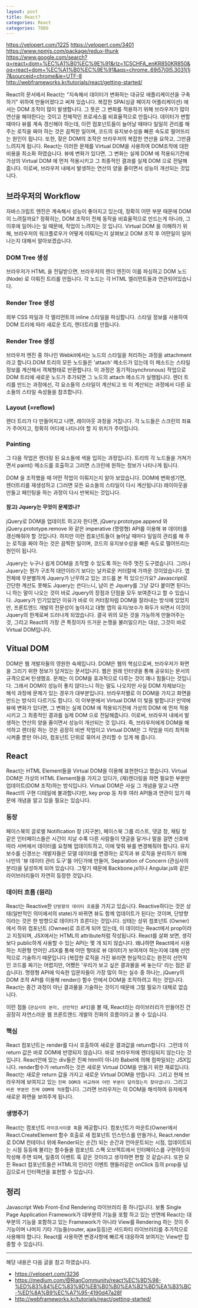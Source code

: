 ```yaml
---
layout: post
title: React? 
categories: React
categories: TODO
---
```


https://velopert.com/1225
https://velopert.com/3401
https://www.npmjs.com/package/redux-thunk
https://www.google.com/search?q=react+dom+%EC%A1%B0%EC%9E%91&rlz=1C5CHFA_enKR850KR850&oq=react+dom+%EC%A1%B0%EC%9E%91&aqs=chrome..69i57j0l5.3031j1j7&sourceid=chrome&ie=UTF-8
http://webframeworks.kr/tutorials/react/getting-started/

React의 문서에서 React는 "지속해서 데이터가 변화하는 대규모 애플리케이션을 구축하기" 위하여 만들어졌다고 써져 있습니다. 복잡한 SPA(싱글 페이지 어플리케이션) 에서는 DOM 조작이 많이 발생합니다. 그 뜻은 그 변화를 적용하기 위해 브라우저가 많이 연산을 해야한다는 것이고 전체적인 프로세스를 비효율적으로 만듭니다. 데이터가 변할 때마다 뷰를 계속 갱신해야 하는데, 이런 컴포넌트들이 늘어날 때마다 일일히 관리를 해 주는 로직을 짜야 하는 것은 끔찍한 일이며, 코드의 유지보수성을 빠른 속도로 떨어뜨리는 원인이 됩니다. 또한, 잦은 DOM의 조작은 브라우저의 복잡한 연산을 요하고, 그만큼 느려지게 됩니다. React는 이러한 문제를 Virtual DOM을 사용하여 DOM조작에 대한 비용을 최소화 하였습니다. 뷰에 변화가 있다면, 그 변화는 실제 DOM 에 적용되기전에 가상의 Virtual DOM 에 먼저 적용시키고 그 최종적인 결과를 실제 DOM 으로 전달해줍니다. 이로써, 브라우저 내에서 발생하는 연산의 양을 줄이면서 성능이 개선되는 것입니다.


## 브라우저의 Workflow
자바스크립트 엔진은 계속해서 성능이 좋아지고 있는데, 정확히 어떤 부분 때문에 DOM 이 느려질까요? 정확히는, DOM 조작이 전체 동작을 비효율적으로 만드는게 아니라, 그 이후에 일어나는 일 때문에, 작업이 느려지는 것 입니다.  Virtual DOM 을 이해하기 위해, 브라우저의 워크플로우가 어떻게 이뤄지는지 살펴보고 DOM 조작 후 어떤일이 일어나는지 대해서 알아보겠습니다.

### DOM Tree 생성
브라우저가 HTML 을 전달받으면, 브라우저의 렌더 엔진이 이를 파싱하고 DOM 노드(Node) 로 이뤄진 트리를 만듭니다. 각 노드는 각 HTML 엘리먼트들과 연관되어있습니다.

### Render Tree 생성
외부 CSS 파일과 각 엘리먼트의 inline 스타일을 파싱합니다. 스타일 정보를 사용하여 DOM 트리에 따라 새로운 트리, 렌더트리를 만듭니다.

### Render Tree 생성
브라우저 엔진 중 하나인 Webkit에서는 노드의 스타일을 처리하는 과정을 attachment라고 합니다.DOM 트리의 모든 노드들은 'attach' 메소드가 있는데 이 메소드는 스타일 정보를 계산해서 객체형태로 반환합니다. 이 과정은 동기적(synchronous) 작업으로 DOM 트리에 새로운 노드가 추가되면 그 노드의 attach 메소드가 실행됩니다. 렌더 트리를 만드는 과정에선, 각 요소들의 스타일이 계산되고 또 이 계산되는 과정에서 다른 요소들의 스타일 속성들을 참조합니다.

### Layout (=reflow)
렌더 트리가 다 만들어지고 나면, 레이아웃 과정을 거칩니다. 각 노드들은 스크린의 좌표가 주어지고, 정확히 어디에 나타나야 할 지 위치가 주어집니다.

### Painting
그 다음 작업은 렌더링 된 요소들에 색을 입히는 과정입니다. 트리의 각 노드들을 거쳐가면서 paint() 메소드를 호출하고 그러면 스크린에 원하는 정보가 나타나게 됩니다.


DOM 을 조작했을 때 어떤 작업이 이뤄지는지 알아 보았습니다. DOM에 변화생기면, 렌더트리를 재생성하고 (그러면 모든 요소들의 스타일이 다시 계산됩니다) 레이아웃을 만들고 페인팅을 하는 과정이 다시 반복되는 것입니다.


#### 참고) Jquery는 무엇이 문제였나?
jQuery로 DOM을 업데이트 하고자 한다면, jQuery.prototype.append 와 jQuery.prototype.remove 와 같은 imperative (명령형) API를 이용해 뷰 데이터를 갱신해줘야 할 것입니다. 하지만 이런 컴포넌트들이 늘어날 때마다 일일히 관리를 해 주는 로직을 짜야 하는 것은 끔찍한 일이며, 코드의 유지보수성을 빠른 속도로 떨어뜨리는 원인이 됩니다. 

Jquery는 누구나 쉽게 DOM을 조작할 수 있도록 하는 아주 멋진 도구였습니다. 그러나 Jquery는 뭔가 구조적 대안이라기 보다는 날카로운 커터칼에 가까운 것이었습니다. 앱 전체에 무분별하게 Jquery가 난무하고 있는 코드를 본 적 있으신가요? Javascript로 간단한 계산도 못해도 Jquery는 쓴다느니, 남이 쓴 Jquery를 그냥 갖다 붙이면 된다느니 하는 말이 나오는 것이 바로 Jquery의 장점과 단점을 모두 보여준다고 할 수 있습니다. Jquery가 인기있었던 이유가 바로 이 커터칼처럼 DOM을 잘라내는 방식에 있었지만, 프론트엔드 개발의 전문성이 높아지고 대형 앱의 유지/보수가 화두가 되면서 이것이 Jquery의 한계로써 드러나게 되었습니다. 결국 위의 모든 것을 가능하게 만들어주는 것, 그리고 React의 가장 큰 특징이자 뜨거운 논쟁을 불러일으키는 대상, 그것이 바로 Virtual DOM입니다.


## Vitual DOM
DOM은 웹 개발자들의 영원한 숙제입니다. DOM은 웹의 핵심으로써, 브라우저가 화면을 그리기 위한 정보가 담겨있는 문서입니다. 웹은 원래 인터넷을 통해 공유되는 문서의 규격으로써 탄생했죠. 문제는 이 DOM을 효과적으로 다루는 것이 꽤나 힘들다는 것입니다. 그래서 DOM이 성능이 좋지 않다느니 하는 말도 나오지만 사실 DOM 자체보다는 해석 과정에 문제가 있는 경우가 대부분입니다. 브라우저별로 이 DOM을 가지고 화면을 만드는 방식이 다르기도 합니다. 이 이부분에서 Virtual DOM 이 빛을 발합니다! 만약에 뷰에 변화가 있다면, 그 변화는 실제 DOM 에 적용되기전에 가상의 DOM 에 먼저 적용시키고 그 최종적인 결과를 실제 DOM 으로 전달해줍니다. 이로써, 브라우저 내에서 발생하는 연산의 양을 줄이면서 성능이 개선되는 것 입니다. 즉, 브라우저에게 DOM을 해석하고 렌더링 하는 것은 굉장히 비싼 작업이고 Virtual DOM은 그 작업을 미리 최적화시켜줄 뿐만 아니라, 컴포넌트 단위로 묶어서 관리할 수 있게 해 줍니다.

## React
React는 HTML Element들을 Virtual DOM을 이용해 표현한다고 했습니다. Virtual DOM은 가상의 HTML Element들을 가지고 있다가, (재)렌더링을 하면 필요한 부분만 업데이트(DOM 조작)하는 방식입니다. Virtual DOM은 사실 그 개념을 알고 나면 React의 구현 디테일에 불과합니다만, key prop 등 차후 여러 API들과 연관이 있기 때문에 개념을 알고 있을 필요는 있습니다.

### 등장
페이스북의 글로벌 Notification 창 (지구본), 페이스북 그룹 리스트, 댓글 창, 채팅 창 같은 인터페이스들은 시간이 지날 수록 다른 사람들이 댓글을 달거나 말을 걸면 신호에 따라 서버에서 데이터를 요청해 업데이트하고, 이에 맞춰 뷰를 변경해줘야 합니다. 
유지보수를 신경쓰는 개발자들은 모델 데이터를 변경하는 로직과 뷰 로직을 분리하기 위해 나만의 '뷰 데이터 관리 도구'를 어딘가에 만들어, Separation of Concern (관심사의 분리)을 달성하게 되어 있습니다. 그렇기 때문에 Backbone.js이나 Angular.js와 같은 라이브러리들이 자연히 등장한 것입니다.


### 데이터 흐름 (원리)
React는 Reactive한 `단방향의 데이터 흐름`을 가지고 있습니다. Reactive하다는 것은 상태(일반적인 의미에서의 state)가 바뀌면 뷰도 함께 업데이트가 된다는 것이며, 단방향이라는 것은 한 방향으로 데이터가 흐른다는 것입니다. 상태는 상위 컴포넌트 (Owner)에서 하위 컴포넌트 (Ownee)로 흐르게 되어 있는데, 이 데이터는 React에서 prop이라고 지칭되며, JSX에서는 HTML의 attribute처럼 작성됩니다.  React를 살펴 보면, 생각보다 public하게 사용할 수 있는 API는 몇 개 되지 않습니다. 왜냐하면 React에서 사용하는 치환형 언어인 JSX를 통해 어떤 형태로 뷰 데이터가 보여져야 하는지에 대해 선언적으로 기술하기 때문입니다 (복잡한 로직을 가진 뷰라면 현실적으로는 완전히 선언적인 코드를 짜기는 어렵지만, 어쨌든 '우리가 보고 싶은 결과물을 써 놓는다' 라는 점은 같습니다). 명령형 API에 익숙한 입문자들이 가장 많이 하는 실수 중 하나는, jQuery의 DOM 조작 API를 이용해 render() 함수 안에서 DOM을 조작하려고 하는 것입니다. React는 중간 과정이 아닌 결과물을 기술하는 것이기 때문에 그럴 필요가 대체로 없습니다.

이런 점들 (`관심사의 분리, 선언적인 API`)을 볼 때, React라는 라이브러리가 만들어진 건 굉장히 자연스러운 웹 프론트엔드 개발의 진화의 흐름이라고 볼 수 있습니다.


### 핵심
React 컴포넌트는 render를 다시 호출하여 새로운 결과값을 return합니다. 그런데 이 return 값은 바로 DOM에 반영되지 않습니다. 바로 브라우저에 렌더링되지 않는다는 것입니다. React안에 있는 div들은 진짜 html이 아니라 Babel에 의해 컴파일되는 JSX입니다. render함수가 return하는 것은 새로운 Virtual DOM을 만들기 위한 재료입니다. React는 새로운 return 값을 가지고 새로운 Virtual DOM을 만듭니다. 그리고 현재 브라우저에 보여지고 있는 `진짜 DOM과 비교하여 어떤 부분이 달라졌는지 찾아냅니다`. 그리고 `바뀐 부분만 진짜 DOM에 적용`합니다. 그러면 브라우저는 이 DOM을 해석하여 유저에게 새로운 화면을 보여주게 됩니다.


### 생명주기
React는 컴포넌트 `라이프사이클 훅`을 제공합니다. 컴포넌트가 마운트(Owner에서 React.CreateElement 함수 호출로 새 컴포넌트 인스턴스를 만들거나, React.render로 DOM 컨테이너 위에 Render되는 순간) 되는 순간과 언마운트되는 시점, 업데이트되는 시점 등등에 불리는 함수들을 컴포넌트 스펙 오브젝트에서 인터페이스를 구현하듯이 작성해 주면 되며, 일종의 이벤트 훅 같은 것이라고 생각하면 편할 것 같습니다. 또한 모든 React 컴포넌트들은 HTML의 인라인 이벤트 핸들러같은 onClick 등의 prop을 넘김으로서 인터랙션을 표현할 수 있습니다. 

## 정리
Javascript Web Front-End Rendering 라이브러리 중 하나입니다. 보통 Single Page Application Framework가 대부분의 기능을 포함 하고 있는 반면에 React는 대부분의 기능을 포함하고 있는 Framework가 아니라 View를 Rendering 하는 것이 주 기능이며 나머지 기타 기능들(router, ajax등등)은 서드파티 라이브러리를 추가적으로 사용해야 합니다. React를 사용하면 변경사항에 빠르게 대응하여 보여지는 View만 집중할 수 있습니다.



----
해당 내용은 다음 글을 참고 하였습니다.
- https://velopert.com/3236
- https://medium.com/@RianCommunity/react%EC%9D%98-%ED%83%84%EC%83%9D%EB%B0%B0%EA%B2%BD%EA%B3%BC-%ED%8A%B9%EC%A7%95-4190d47a28f
- http://webframeworks.kr/tutorials/react/getting-started/